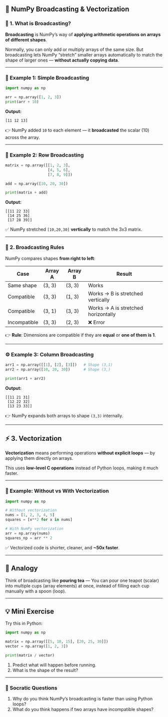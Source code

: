 ## 🧠 NumPy Broadcasting & Vectorization

### 🧩 1. What is Broadcasting?

**Broadcasting** is NumPy’s way of **applying arithmetic operations on arrays of different shapes**.

Normally, you can only add or multiply arrays of the same size.
But broadcasting lets NumPy “stretch” smaller arrays automatically to match the shape of larger ones — **without actually copying data**.

---

### 🧮 Example 1: Simple Broadcasting

```python
import numpy as np

arr = np.array([1, 2, 3])
print(arr + 10)
```

**Output:**

```
[11 12 13]
```

👉 NumPy added `10` to each element — it **broadcasted** the scalar (10) across the array.

---

### 🧮 Example 2: Row Broadcasting

```python
matrix = np.array([[1, 2, 3],
                   [4, 5, 6],
                   [7, 8, 9]])

add = np.array([10, 20, 30])

print(matrix + add)
```

**Output:**

```
[[11 22 33]
 [14 25 36]
 [17 28 39]]
```

✅ NumPy stretched `[10,20,30]` **vertically** to match the 3x3 matrix.

---

### 🧩 2. Broadcasting Rules

NumPy compares shapes **from right to left**:

| Case         | Array A | Array B | Result                              |
| ------------ | ------- | ------- | ----------------------------------- |
| Same shape   | (3, 3)  | (3, 3)  | Works                               |
| Compatible   | (3, 3)  | (1, 3)  | Works → B is stretched vertically   |
| Compatible   | (3, 1)  | (3, 3)  | Works → A is stretched horizontally |
| Incompatible | (3, 3)  | (2, 3)  | ❌ Error                             |

👉 **Rule**: Dimensions are compatible if they are **equal** or **one of them is 1**.

---

### ⚙️ Example 3: Column Broadcasting

```python
arr1 = np.array([[1], [2], [3]])   # Shape (3,1)
arr2 = np.array([10, 20, 30])      # Shape (3,)

print(arr1 + arr2)
```

**Output:**

```
[[11 21 31]
 [12 22 32]
 [13 23 33]]
```

👉 NumPy expands both arrays to shape `(3,3)` internally.

---

## ⚡ 3. Vectorization

**Vectorization** means performing operations **without explicit loops** —
by applying them directly on arrays.

This uses **low-level C operations** instead of Python loops, making it much faster.

---

### 🧮 Example: Without vs With Vectorization

```python
import numpy as np

# Without vectorization
nums = [1, 2, 3, 4, 5]
squares = [x**2 for x in nums]

# With NumPy vectorization
arr = np.array(nums)
squares_np = arr ** 2
```

✅ Vectorized code is shorter, cleaner, and **~50x faster**.

---

## 🧠 Analogy

Think of broadcasting like **pouring tea** —
You can pour one teapot (scalar) into multiple cups (array elements) at once,
instead of filling each cup manually with a spoon (loop).

---

## 💡 Mini Exercise

Try this in Python:

```python
import numpy as np

matrix = np.array([[5, 10, 15], [20, 25, 30]])
vector = np.array([1, 2, 3])

print(matrix / vector)
```

1. Predict what will happen before running.
2. What is the shape of the result?

---

### 🧩 Socratic Questions

1. Why do you think NumPy’s broadcasting is faster than using Python loops?
2. What do you think happens if two arrays have incompatible shapes?
